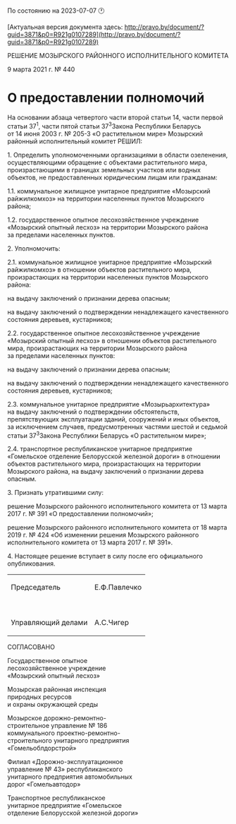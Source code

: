 По состоянию на 2023-07-07 &#x1F550;

[Актуальная версия документа здесь: http://pravo.by/document/?guid=3871&p0=R921g0107289](http://pravo.by/document/?guid=3871&p0=R921g0107289)

<p>РЕШЕНИЕ МОЗЫРСКОГО РАЙОННОГО ИСПОЛНИТЕЛЬНОГО КОМИТЕТА</p>
<p>9 марта 2021 г. № 440</p>
<h1>О предоставлении полномочий</h1>
<p>На основании абзаца четвертого части второй статьи 14, части первой статьи 37<sup>1</sup>, части пятой статьи 37<sup>3</sup><sup></sup>Закона Республики Беларусь от 14 июня 2003 г. № 205-З «О растительном мире» Мозырский районный исполнительный комитет РЕШИЛ:</p>
<p>1. Определить уполномоченными организациями в области озеленения, осуществляющими обращение с объектами растительного мира, произрастающими в границах земельных участков или водных объектов, не предоставленных юридическим лицам или гражданам:</p>
<p>1.1. коммунальное жилищное унитарное предприятие «Мозырский райжилкомхоз» на территории населенных пунктов Мозырского района;</p>
<p>1.2. государственное опытное лесохозяйственное учреждение «Мозырский опытный лесхоз» на территории Мозырского района за пределами населенных пунктов.</p>
<p>2. Уполномочить:</p>
<p>2.1. коммунальное жилищное унитарное предприятие «Мозырский райжилкомхоз» в отношении объектов растительного мира, произрастающих на территории населенных пунктов Мозырского района:</p>
<p>на выдачу заключений о признании дерева опасным;</p>
<p>на выдачу заключений о подтверждении ненадлежащего качественного состояния деревьев, кустарников;</p>
<p>2.2. государственное опытное лесохозяйственное учреждение «Мозырский опытный лесхоз» в отношении объектов растительного мира, произрастающих на территории Мозырского района за пределами населенных пунктов:</p>
<p>на выдачу заключений о признании дерева опасным;</p>
<p>на выдачу заключений о подтверждении ненадлежащего качественного состояния деревьев, кустарников;</p>
<p>2.3. коммунальное унитарное предприятие «Мозырьархитектура» на выдачу заключений о подтверждении обстоятельств, препятствующих эксплуатации зданий, сооружений и иных объектов, за исключением случаев, предусмотренных частями шестой и седьмой статьи 37<sup>3</sup><sup></sup>Закона Республики Беларусь «О растительном мире»;</p>
<p>2.4. транспортное республиканское унитарное предприятие «Гомельское отделение Белорусской железной дороги» в отношении объектов растительного мира, произрастающих на территории Мозырского района, на выдачу заключений о признании дерева опасным.</p>
<p>3. Признать утратившими силу:</p>
<p>решение Мозырского районного исполнительного комитета от 13 марта 2017 г. № 391 «О предоставлении полномочий»;</p>
<p>решение Мозырского районного исполнительного комитета от 18 марта 2019 г. № 424 «Об изменении решения Мозырского районного исполнительного комитета от 13 марта 2017 г. № 391».</p>
<p>4. Настоящее решение вступает в силу после его официального опубликования.</p>
<p></p>
<table>
<tr>
<td><p>Председатель</p></td>
<td><p>Е.Ф.Павлечко</p></td>
</tr>
<tr>
<td><p></p></td>
<td><p></p></td>
</tr>
<tr>
<td><p>Управляющий делами</p></td>
<td><p>А.С.Чигер</p></td>
</tr>
</table>
<p></p>
<p>СОГЛАСОВАНО</p>
<p>Государственное опытное<br>лесохозяйственное учреждение<br>«Мозырский опытный лесхоз»</p>
<p></p>
<p>Мозырская районная инспекция<br>природных ресурсов <br>и охраны окружающей среды</p>
<p></p>
<p>Мозырское дорожно-ремонтно-<br>строительное управление № 186<br>коммунального проектно-ремонтно-<br>строительного унитарного предприятия<br>«Гомельоблдорстрой»</p>
<p></p>
<p>Филиал «Дорожно-эксплуатационное<br>управление № 43» республиканского<br>унитарного предприятия автомобильных<br>дорог «Гомельавтодор»</p>
<p></p>
<p>Транспортное республиканское<br>унитарное предприятие «Гомельское<br>отделение Белорусской железной дороги»</p>
<p></p>